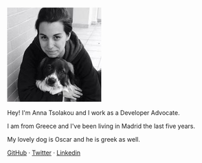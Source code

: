 ![title](image.jpg)

Hey! I'm Anna Tsolakou and I work as a Developer Advocate.

I am from Greece and I've been living in Madrid the last five years.

My lovely dog is Oscar and he is greek as well.

[GitHub](https://github.com/tsolakoua) · [Twitter](https://twitter.com/AnnaTsolakou) · [Linkedin](https://www.linkedin.com/in/tsolakouanna/)


